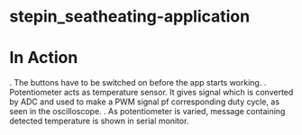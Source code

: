 # stepin_seatheating-application
#  In Action

. The buttons have to be switched on before the app starts working.
. Potentiometer acts as temperature sensor. It gives signal which is converted by ADC and used to make a PWM signal pf corresponding duty cycle, as seen in the oscilloscope.
. As potentiometer is varied, message containing detected temperature is shown in serial monitor.

